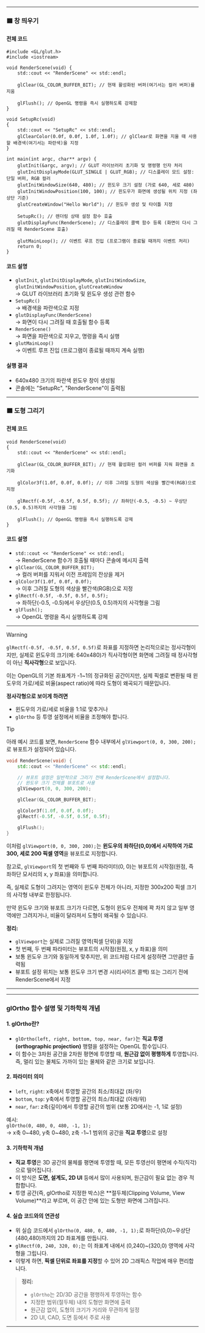
---

### 🟦 창 띄우기

#### 전체 코드

~~~
#include <GL/glut.h>
#include <iostream>

void RenderScene(void) {
    std::cout << "RenderScene" << std::endl;

    glClear(GL_COLOR_BUFFER_BIT); // 현재 활성화된 버퍼(여기서는 컬러 버퍼)를 지움

    glFlush(); // OpenGL 명령을 즉시 실행하도록 강제함
}

void SetupRc(void)
{
    std::cout << "SetupRc" << std::endl;
    glClearColor(0.0f, 0.0f, 1.0f, 1.0f); // glClear로 화면을 지울 때 사용할 배경색(여기서는 파란색)을 지정
}

int main(int argc, char** argv) {
    glutInit(&argc, argv); // GLUT 라이브러리 초기화 및 명령행 인자 처리
    glutInitDisplayMode(GLUT_SINGLE | GLUT_RGB); // 디스플레이 모드 설정: 단일 버퍼, RGB 컬러
    glutInitWindowSize(640, 480); // 윈도우 크기 설정 (가로 640, 세로 480)
    glutInitWindowPosition(100, 100); // 윈도우가 화면에 생성될 위치 지정 (좌상단 기준)
    glutCreateWindow("Hello World"); // 윈도우 생성 및 타이틀 지정

    SetupRc(); // 렌더링 상태 설정 함수 호출
    glutDisplayFunc(RenderScene); // 디스플레이 콜백 함수 등록 (화면이 다시 그려질 때 RenderScene 호출)

    glutMainLoop(); // 이벤트 루프 진입 (프로그램이 종료될 때까지 이벤트 처리)
    return 0;
}
~~~

#### 코드 설명

- `glutInit`, `glutInitDisplayMode`, `glutInitWindowSize`, `glutInitWindowPosition`, `glutCreateWindow`  
  → GLUT 라이브러리 초기화 및 윈도우 생성 관련 함수  
- `SetupRc()`  
  → 배경색을 파란색으로 지정  
- `glutDisplayFunc(RenderScene)`  
  → 화면이 다시 그려질 때 호출될 함수 등록  
- `RenderScene()`  
  → 화면을 파란색으로 지우고, 명령을 즉시 실행  
- `glutMainLoop()`  
  → 이벤트 루프 진입 (프로그램이 종료될 때까지 계속 실행)

#### 실행 결과

- 640x480 크기의 파란색 윈도우 창이 생성됨  
- 콘솔에는 "SetupRc", "RenderScene"이 출력됨

---

### 🟧 도형 그리기

#### 전체 코드

~~~
void RenderScene(void)
{
    std::cout << "RenderScene" << std::endl;

    glClear(GL_COLOR_BUFFER_BIT); // 현재 활성화된 컬러 버퍼를 지워 화면을 초기화

    glColor3f(1.0f, 0.0f, 0.0f); // 이후 그려질 도형의 색상을 빨간색(RGB)으로 지정

    glRectf(-0.5f, -0.5f, 0.5f, 0.5f); // 좌하단(-0.5, -0.5) ~ 우상단(0.5, 0.5)까지의 사각형을 그림

    glFlush(); // OpenGL 명령을 즉시 실행하도록 강제
}
~~~

#### 코드 설명

- `std::cout << "RenderScene" << std::endl;`  
  → RenderScene 함수가 호출될 때마다 콘솔에 메시지 출력  
- `glClear(GL_COLOR_BUFFER_BIT);`  
  → 컬러 버퍼를 지워서 이전 프레임의 잔상을 제거  
- `glColor3f(1.0f, 0.0f, 0.0f);`  
  → 이후 그려질 도형의 색상을 빨간색(RGB)으로 지정  
- `glRectf(-0.5f, -0.5f, 0.5f, 0.5f);`  
  → 좌하단(-0.5, -0.5)에서 우상단(0.5, 0.5)까지의 사각형을 그림  
- `glFlush();`  
  → OpenGL 명령을 즉시 실행하도록 강제  

---
> [!warning]  
> `glRectf(-0.5f, -0.5f, 0.5f, 0.5f)`로 좌표를 지정하면 논리적으로는 정사각형이지만, 실제로 윈도우의 크기(예: 640x480)가 직사각형이면 화면에 그려질 때 정사각형이 아닌 **직사각형**으로 보입니다.  
>  
> 이는 OpenGL의 기본 좌표계가 -1~1의 정규화된 공간이지만, 실제 픽셀로 변환될 때 윈도우의 가로/세로 비율(aspect ratio)에 따라 도형이 왜곡되기 때문입니다.  
>  
> **정사각형으로 보이게 하려면**  
> - 윈도우의 가로/세로 비율을 1:1로 맞추거나  
> - `glOrtho` 등 투영 설정에서 비율을 조정해야 합니다.


> [!tip]  
> 아래 예시 코드를 보면, `RenderScene` 함수 내부에서 `glViewport(0, 0, 300, 200);`로 뷰포트가 설정되어 있습니다.  
>  
> ```cpp
> void RenderScene(void) {
>     std::cout << "RenderScene" << std::endl;
> 
>     // 뷰포트 설정은 일반적으로 그리기 전에 RenderScene에서 설정합니다.
>     // 윈도우 크기 전체를 뷰포트로 사용
>     glViewport(0, 0, 300, 200);
> 
>     glClear(GL_COLOR_BUFFER_BIT);
> 
>     glColor3f(1.0f, 0.0f, 0.0f);
>     glRectf(-0.5f, -0.5f, 0.5f, 0.5f);
> 
>     glFlush();
> }
> ```
>  
> 이처럼 `glViewport(0, 0, 300, 200);`는 **윈도우의 좌하단(0,0)에서 시작하여 가로 300, 세로 200 픽셀 영역**을 뷰포트로 지정합니다.  
>  
> 참고로, `glViewport`의 첫 번째와 두 번째 파라미터(0, 0)는 뷰포트의 시작점(원점, 즉 좌하단 모서리의 x, y 좌표)을 의미합니다.  
>  
> 즉, 실제로 도형이 그려지는 영역이 윈도우 전체가 아니라, 지정한 300x200 픽셀 크기의 사각형 내부로 한정됩니다.  
>  
> 만약 윈도우 크기와 뷰포트 크기가 다르면, 도형이 윈도우 전체에 꽉 차지 않고 일부 영역에만 그려지거나, 비율이 달라져서 도형이 왜곡될 수 있습니다.  
>  
> **정리:**  
> - `glViewport`는 실제로 그려질 영역(픽셀 단위)을 지정  
> - 첫 번째, 두 번째 파라미터는 뷰포트의 시작점(원점, x, y 좌표)을 의미  
> - 보통 윈도우 크기와 동일하게 맞추지만, 위 코드처럼 다르게 설정하면 그만큼만 출력됨  
> - 뷰포트 설정 위치는 보통 윈도우 크기 변경 시(리사이즈 콜백) 또는 그리기 전에 RenderScene에서 지정  

---
---
### glOrtho 함수 설명 및 기하학적 개념

#### 1. glOrtho란?
- `glOrtho(left, right, bottom, top, near, far)`는 **직교 투영(orthographic projection)** 행렬을 설정하는 OpenGL 함수입니다.
- 이 함수는 3차원 공간을 2차원 평면에 투영할 때, **원근감 없이 평행하게** 투영합니다. 즉, 멀리 있는 물체도 가까이 있는 물체와 같은 크기로 보입니다.

#### 2. 파라미터 의미
- `left`, `right`: x축에서 투영할 공간의 최소/최대값 (좌/우)
- `bottom`, `top`: y축에서 투영할 공간의 최소/최대값 (아래/위)
- `near`, `far`: z축(깊이)에서 투영할 공간의 범위 (보통 2D에서는 -1, 1로 설정)

예시:  
`glOrtho(0, 480, 0, 480, -1, 1);`  
→ x축 0~480, y축 0~480, z축 -1~1 범위의 공간을 **직교 투영**으로 설정

#### 3. 기하학적 개념
- **직교 투영**은 3D 공간의 물체를 평면에 투영할 때, 모든 투영선이 평면에 수직(직각)으로 떨어집니다.
- 이 방식은 **도면, 설계도, 2D UI** 등에서 많이 사용되며, 원근감이 필요 없는 경우 적합합니다.
- 투영 공간(즉, glOrtho로 지정한 박스)은 **절두체(Clipping Volume, View Volume)**라고 부르며, 이 공간 안에 있는 도형만 화면에 그려집니다.

#### 4. 실습 코드와의 연관성
- 위 실습 코드에서 `glOrtho(0, 480, 0, 480, -1, 1);`로 좌하단(0,0)~우상단(480,480)까지의 2D 좌표계를 만듭니다.
- `glRectf(0, 240, 320, 0);`는 이 좌표계 내에서 (0,240)~(320,0) 영역에 사각형을 그립니다.
- 이렇게 하면, **픽셀 단위로 좌표를 지정**할 수 있어 2D 그래픽스 작업에 매우 편리합니다.

> **정리:**  
> - `glOrtho`는 2D/3D 공간을 평행하게 투영하는 함수  
> - 지정한 범위(절두체) 내의 도형만 화면에 출력  
> - 원근감 없이, 도형의 크기가 거리와 무관하게 일정  
> - 2D UI, CAD, 도면 등에서 주로 사용

---
